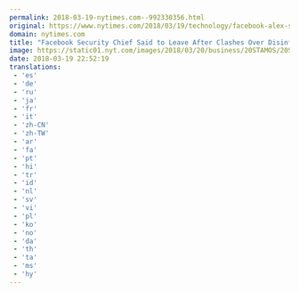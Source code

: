 ```yaml
---
permalink: 2018-03-19-nytimes.com--992330356.html
original: https://www.nytimes.com/2018/03/19/technology/facebook-alex-stamos.html?partner=rss&amp;emc=rss
domain: nytimes.com
title: "Facebook Security Chief Said to Leave After Clashes Over Disinformation"
image: https://static01.nyt.com/images/2018/03/20/business/20STAMOS/20STAMOS-mediumThreeByTwo440.jpg
date: 2018-03-19 22:52:19
translations: 
 - 'es'
 - 'de'
 - 'ru'
 - 'ja'
 - 'fr'
 - 'it'
 - 'zh-CN'
 - 'zh-TW'
 - 'ar'
 - 'fa'
 - 'pt'
 - 'hi'
 - 'tr'
 - 'id'
 - 'nl'
 - 'sv'
 - 'vi'
 - 'pl'
 - 'ko'
 - 'no'
 - 'da'
 - 'th'
 - 'ta'
 - 'ms'
 - 'hy'
---
```


